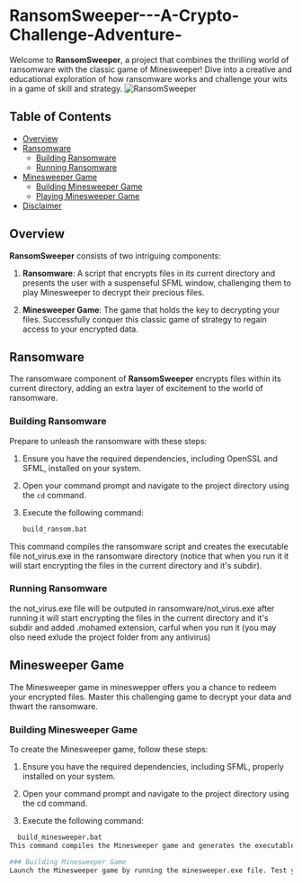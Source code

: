 # RansomSweeper---A-Crypto-Challenge-Adventure-
Welcome to **RansomSweeper**, a project that combines the thrilling world of ransomware with the classic game of Minesweeper! Dive into a creative and educational exploration of how ransomware works and challenge your wits in a game of skill and strategy.
![RansomSweeper](C:\Users\ASUS\Desktop\example.png)

## Table of Contents
- [Overview](#overview)
- [Ransomware](#ransomware)
  - [Building Ransomware](#building-ransomware)
  - [Running Ransomware](#running-ransomware)
- [Minesweeper Game](#minesweeper-game)
  - [Building Minesweeper Game](#building-minesweeper-game)
  - [Playing Minesweeper Game](#playing-minesweeper-game)
- [Disclaimer](#disclaimer)

## Overview

**RansomSweeper** consists of two intriguing components:

1. **Ransomware**: A script that encrypts files in its current directory and presents the user with a suspenseful SFML window, challenging them to play Minesweeper to decrypt their precious files.

2. **Minesweeper Game**: The game that holds the key to decrypting your files. Successfully conquer this classic game of strategy to regain access to your encrypted data.
## Ransomware

The ransomware component of **RansomSweeper** encrypts files within its current directory, adding an extra layer of excitement to the world of ransomware.

### Building Ransomware

Prepare to unleash the ransomware with these steps:

1. Ensure you have the required dependencies, including OpenSSL and SFML, installed on your system.

2. Open your command prompt and navigate to the project directory using the `cd` command.

3. Execute the following command:

   ```bash
   build_ransom.bat
This command compiles the ransomware script and creates the executable file not_virus.exe in the ransomware directory (notice that when you run it it will start encrypting the files in the current directory and it's subdir).
### Running Ransomware
the not_virus.exe file will be outputed in ransomware/not_virus.exe after running it will start encrypting the files in the current directory and it's subdir and added .mohamed extension, carful when you run it (you may olso need exlude the project folder from any antivirus) 
## Minesweeper Game
The Minesweeper game in mineswepper offers you a chance to redeem your encrypted files. Master this challenging game to decrypt your data and thwart the ransomware.
### Building Minesweeper Game
To create the Minesweeper game, follow these steps:

1. Ensure you have the required dependencies, including SFML, properly installed on your system.

2. Open your command prompt and navigate to the project directory using the cd command.

3. Execute the following command:
 ```bash
   build_minesweeper.bat
This command compiles the Minesweeper game and generates the executable file minesweeper/minesweeper.exe.

### Building Minesweeper Game
Launch the Minesweeper game by running the minesweeper.exe file. Test your strategy and logic skills, and once you win, you can decrypt your files and outsmart the ransomware.









